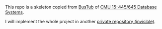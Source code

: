 This repo is a skeleton copied from [BusTub](https://github.com/cmu-db/bustub) of [CMU 15-445/645 Database Systems](https://15445.courses.cs.cmu.edu/).

I will implement the whole project in another [private repository (invisible)](https://github.com/xuyanshi/CMU15445-2022).
